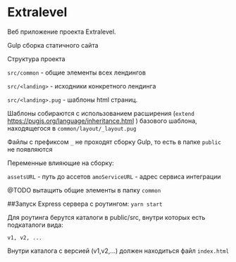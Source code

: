 # Extralevel

Веб приложение проекта Extralevel.

Gulp сборка статичного сайта

Структура проекта

`src/common` - общие элементы всех лендингов

`src/<landing>` - исходники конкретного лендинга

`src/<landing>.pug` - шаблоны html страниц.

Шаблоны собираются с использованием расширения (`extend` https://pugjs.org/language/inheritance.html )
базового шаблона, находящегося в `common/layout/_layout.pug`

Файлы с префиксом `_` не проходят сборку Gulp, то есть в папке `public` не появляются

Переменные влияющие на сборку:

`assetsURL` - путь до ассетов
`amoServiceURL`  - адрес сервиса интеграции

@TODO вытащить общие элементы в папку `common`

##Запуск Express сервера с роутингом: 
`yarn start`

Для роутинга берутся каталоги в public/src, 
внутри которых есть подкаталоги вида: 

`v1, v2, ...`

Внутри каталога с версией (v1,v2,...) должен находиться файл `index.html`
